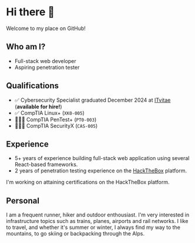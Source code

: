# Hi there 👋

Welcome to my place on GitHub!

## Who am I?

- Full-stack web developer
- Aspiring penetration tester

## Qualifications

- ✅ Cybersecurity Specialist graduated December 2024 at [ITvitae](https://itvitae.nl/) (**available for hire!**)
- ✅ CompTIA Linux+ (`XK0-005`)
- 👨🏻‍🎓 CompTIA PenTest+ (`PT0-003`)
- 👨🏻‍🎓 CompTIA SecurityX (`CAS-005`)

## Experience

- 5+ years of experience building full-stack web application using several React-based frameworks.
- 2 years of penetration testing experience on the [HackTheBox](https://www.hackthebox.com/) platform.

I'm working on attaining certifications on the HackTheBox platform.

## Personal

I am a frequent runner, hiker and outdoor enthousiast. I'm very interested in infrastructure topics such as trains, planes, airports and rail networks. I like to travel, and whether it's summer or winter, I always find my way to the mountains, to go skiing or backpacking through the Alps.
